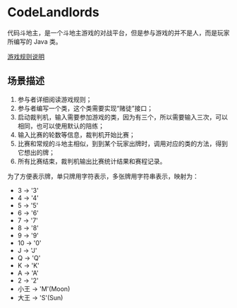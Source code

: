 # CodeLandlords
代码斗地主，是一个斗地主游戏的对战平台，但是参与游戏的并不是人，而是玩家所编写的 Java 类。

[游戏规则说明](https://github.com/SHU-2016-SummerPractice/CodeLandlords/blob/master/GameRules.md)

## 场景描述

1. 参与者详细阅读游戏规则；
2. 参与者编写一个类，这个类需要实现“赌徒”接口；
3. 启动裁判机，输入需要参加游戏的类，因为有三个，所以需要输入三次，可以相同，也可以使用默认的陪练；
4. 输入比赛的轮数等信息，裁判机开始比赛；
5. 比赛和常规的斗地主相似，到到某个玩家出牌时，调用对应的类的方法，得到它想出的牌；
6. 所有比赛结束，裁判机输出比赛统计结果和赛程记录。


为了方便表示牌，单只牌用字符表示，多张牌用字符串表示，映射为：
* 3 -> '3'
* 4 -> '4'
* 5 -> '5'
* 6 -> '6'
* 7 -> '7'
* 8 -> '8'
* 9 -> '9'
* 10 -> '0'
* J -> 'J'
* Q -> 'Q'
* K -> 'K'
* A -> 'A'
* 2 -> '2'
* 小王 -> 'M'(Moon)
* 大王 -> 'S'(Sun)

